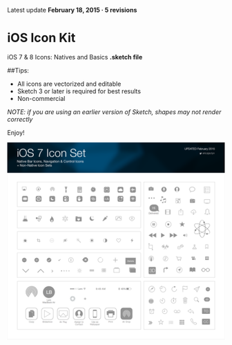 Latest update **February 18, 2015 · 5 revisions**
# iOS Icon Kit

iOS 7 &amp; 8  Icons: Natives and Basics
**.sketch file**

##Tips:

* All icons are vectorized and editable
* Sketch 3 or later is required for best results
* Non-commercial

*NOTE: if you are using an earlier version of Sketch, shapes may not render correctly*

Enjoy!


![alt text](/iOS-icon-kit.png "Logo Title Text 1")
